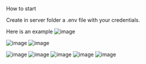 How to start

Create in server folder a .env file with your credentials.

Here is an example
![image](https://github.com/TomasSorgetti/challenge-n365-server/assets/97346262/b34fd465-fe03-49cf-9545-bc36f39f4442)



![image](https://github.com/TomasSorgetti/challenge-n365-server/assets/97346262/807d7e3e-83ee-44c4-97e0-b7f6a3de8003)
![image](https://github.com/TomasSorgetti/challenge-n365-server/assets/97346262/4c6918e7-d140-4aa1-9a16-26ca8c82399a)

![image](https://github.com/TomasSorgetti/challenge-n365-server/assets/97346262/2ad8ccb3-a31b-4a51-9d5b-90df1bcad8fd)
![image](https://github.com/TomasSorgetti/challenge-n365-server/assets/97346262/cb966b1e-b899-42bd-9273-e2b09ada6024)
![image](https://github.com/TomasSorgetti/challenge-n365-server/assets/97346262/72d50bb1-9390-4477-a440-8611d59ac3be)
![image](https://github.com/TomasSorgetti/challenge-n365-server/assets/97346262/872aa7ab-f77f-4937-8958-eec0532400be)
![image](https://github.com/TomasSorgetti/challenge-n365-server/assets/97346262/0f296182-a042-4c69-bf4f-01a194e5b7e2)


